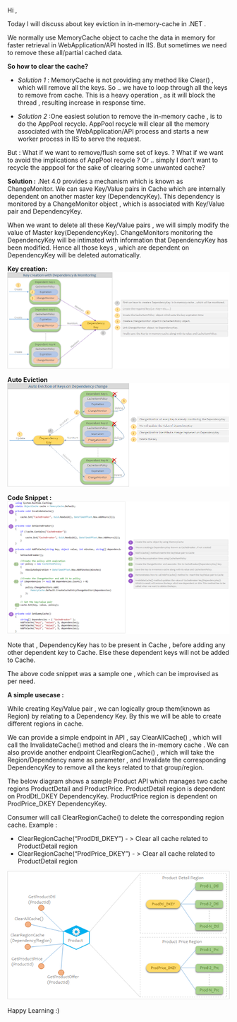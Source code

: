 
Hi ,

Today I will discuss about key eviction in in-memory-cache in .NET .

We normally use MemoryCache object to cache the data in memory for faster retrieval in WebApplication/API hosted in IIS.
But sometimes we need to remove these all/partial cached data.

**So how to clear the cache?**
* *Solution 1* : MemoryCache is not providing any method like Clear() , which will remove all the keys. 
So .. we have to loop through all the keys to remove from cache.
This is a heavy operation , as it will block the thread , resulting increase in response time.

* *Solution 2* :One easiest solution to remove the in-memory cache , is to do the AppPool recycle.
AppPool recycle will clear all the memory associated with the WebApplication/API process and starts a new worker process in IIS to serve the request.

But :
What if we want to remove/flush some set of keys. ?
What if we want to avoid the implications of AppPool recycle ?
Or .. simply I don’t want to recycle the apppool for the sake of clearing some unwanted cache?

**Solution :**
.Net 4.0 provides a mechanism which is known as ChangeMonitor.
We can save Key/Value pairs in Cache which are internally dependent on another master key (DependencyKey).
This dependency is monitored by a ChangeMonitor object , which is associated with Key/Value pair and DependencyKey.

When we want to delete all these Key/Value pairs , we will simply modify the value of Master key(DependencyKey).
ChangeMonitors monitoring the DependencyKey will be intimated with information that DependencyKey has been modified.
Hence all those keys , which are dependent on DependencyKey will be deleted automatically.


**Key creation:**  
![Key Creating](images/inmemory_cache_flushing-1.png)  

**Auto Eviction**  
![Key Creating](images/inmemory_cache_flushing-2.png)  

**Code Snippet :**  
![Key Creating](images/inmemory_cache_flushing-3.png)  

Note that , DependencyKey has to be present in Cache , before adding any other dependent key to Cache. Else these dependent keys will not be added to Cache.

The above code snippet was a sample one , which can be improvised as per need.

**A simple usecase :**

While creating Key/Value pair , we can logically group them(known as Region) by relating to a Dependency Key.
By this we will be able to create different regions in cache.

We can provide a simple endpoint in API , say ClearAllCache() , which will call the InvalidateCache() method and clears the in-memory cache .
We can also provide another endpoint ClearRegionCache() , which will take the Region/Dependency name as parameter , and Invalidate the corresponding DependencyKey to remove all the keys related to that group/region.

The below diagram shows a sample Product API which manages two cache regions ProductDetail and ProductPrice.
ProductDetail region is dependent on ProdDtl_DKEY DependencyKey.
ProductPrice region is dependent on ProdPrice_DKEY DependencyKey.

Consumer will call ClearRegionCache() to delete the corresponding region cache.
Example :
* ClearRegionCache(“ProdDtl_DKEY”) - > Clear all cache related to ProductDetail region
* ClearRegionCache(“ProdPrice_DKEY”) - > Clear all cache related to ProductDetail region

![Key Creating](images/inmemory_cache_flushing-4.png) 

Happy Learning :)

